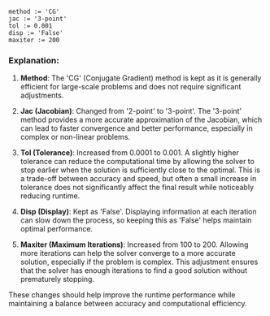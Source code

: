```plaintext
method := 'CG'
jac := '3-point'
tol := 0.001
disp := 'False'
maxiter := 200
```

### Explanation:
1. **Method**: The 'CG' (Conjugate Gradient) method is kept as it is generally efficient for large-scale problems and does not require significant adjustments.

2. **Jac (Jacobian)**: Changed from '2-point' to '3-point'. The '3-point' method provides a more accurate approximation of the Jacobian, which can lead to faster convergence and better performance, especially in complex or non-linear problems.

3. **Tol (Tolerance)**: Increased from 0.0001 to 0.001. A slightly higher tolerance can reduce the computational time by allowing the solver to stop earlier when the solution is sufficiently close to the optimal. This is a trade-off between accuracy and speed, but often a small increase in tolerance does not significantly affect the final result while noticeably reducing runtime.

4. **Disp (Display)**: Kept as 'False'. Displaying information at each iteration can slow down the process, so keeping this as 'False' helps maintain optimal performance.

5. **Maxiter (Maximum Iterations)**: Increased from 100 to 200. Allowing more iterations can help the solver converge to a more accurate solution, especially if the problem is complex. This adjustment ensures that the solver has enough iterations to find a good solution without prematurely stopping.

These changes should help improve the runtime performance while maintaining a balance between accuracy and computational efficiency.